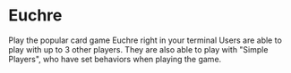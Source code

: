 # Euchre
Play the popular card game Euchre right in your terminal
Users are able to play with up to 3 other players. They are also able to play with "Simple Players", who have set behaviors when playing the game.
